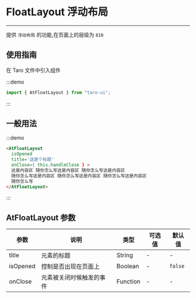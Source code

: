 # FloatLayout 浮动布局

---

提供 `浮动布局` 的功能,在页面上的层级为 `810`

## 使用指南

在 Taro 文件中引入组件

:::demo

```js
import { AtFloatLayout } from "taro-ui";
```

:::

## 一般用法

:::demo

```html
<AtFloatLayout
  isOpened
  title='这是个标题'
  onClose={ this.handleClose } >
  这是内容区 随你怎么写这是内容区 随你怎么写这是内容区
  随你怎么写这是内容区 随你怎么写这是内容区 随你怎么写这是内容区
  随你怎么写
</AtFloatLayout>
```

:::

## AtFloatLayout 参数

| 参数     | 说明                     | 类型     | 可选值 | 默认值  |
| -------- | ------------------------ | -------- | ------ | ------- |
| title    | 元素的标题               | String   | -      | -       |
| isOpened | 控制是否出现在页面上     | Boolean  | -      | `false` |
| onClose  | 元素被关闭时候触发的事件 | Function | -      | -       |

